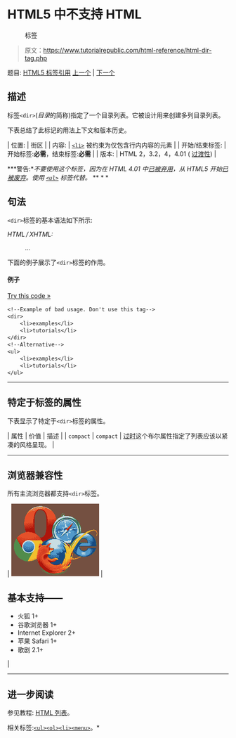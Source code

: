 # HTML5 中不支持 HTML

<dir>标签</dir>

> 原文：<https://www.tutorialrepublic.com/html-reference/html-dir-tag.php>

题目: [HTML5 标签引用](html5-tags.php) [上一个](html5-dialog-tag.php) | [下一个](html-div-tag.php)

## 描述

标签`<dir>`(*目录*的简称)指定了一个目录列表。它被设计用来创建多列目录列表。

下表总结了此标记的用法上下文和版本历史。

| 位置: | 街区 |
| 内容: | [`<li>`](html-li-tag.php) 被约束为仅包含行内内容的元素 |
| 开始/结束标签: | 开始标签:**必需**，结束标签:**必需** |
| 版本: | HTML 2，3.2，4，4.01 ( [过渡性](../html-tutorial/html-doctypes.php#html-transitional-doctype)) |

 ***警告:**不要使用这个标签，因为在 HTML 4.01 中[已被弃用](../definitions.php#deprecated)，从 HTML5 开始[已被废弃](../definitions.php#obsolete)。使用 [`<ul>`](html-ul-tag.php) 标签代替。*  ** * *

## 句法

`<dir>`标签的基本语法如下所示:

*HTML / XHTML:* <dir> ... </dir>

下面的例子展示了`<dir>`标签的作用。

#### 例子

[Try this code »](../codelab.php?topic=html&file=dir-tag "Try this code using online Editor")

```
<!--Example of bad usage. Don't use this tag-->
<dir>
    <li>examples</li>
    <li>tutorials</li>
</dir>
<!--Alternative-->
<ul>
    <li>examples</li>
    <li>tutorials</li>
</ul>
```

* * *

## 特定于标签的属性

下表显示了特定于`<dir>`标签的属性。

| 属性 | 价值 | 描述 |
| `compact` | `compact` | [过时](../definitions.php#obsolete "Not supported in HTML5")这个布尔属性指定了列表应该以紧凑的风格呈现。 |

* * *

## 浏览器兼容性

所有主流浏览器都支持`<dir>`标签。

| ![Browsers Icon](img/e9331123c77668c1832e541c2fca1002.png) | 

## 基本支持——

*   火狐 1+
*   谷歌浏览器 1+
*   Internet Explorer 2+
*   苹果 Safari 1+
*   歌剧 2.1+

 |

* * *

## 进一步阅读

参见教程: [HTML 列表](../html-tutorial/html-lists.php)。

相关标签:[`<ul>`](html-ul-tag.php)[`<ol>`](html-ol-tag.php)[`<li>`](html-li-tag.php)[`<menu>`](html-menu-tag.php)。*